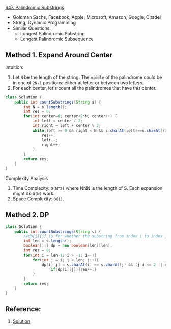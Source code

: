 [647. Palindromic Substrings](https://leetcode.com/problems/palindromic-substrings/)

* Goldman Sachs, Facebook, Apple, Microsoft, Amazon, Google, Citadel
* String, Dynamic Programming
* Similar Questions:
    * Longest Palindromic Substring
    * Longest Palindromic Subsequence


## Method 1. Expand Around Center
Intuition:
1. Let `N` be the length of the string. The `middle` of the palindrome could be in one of `2N-1` positions: either at letter or between two letters.
2. For each center, let's count all the palindromes that have this center.

```java
class Solution {
    public int countSubstrings(String s) {
        int N = s.length();
        int res = 0;
        for(int center=0; center<2*N; center++) {
            int left = center / 2;
            int right = left + center % 2;
            while(left >= 0 && right < N && s.charAt(left)==s.charAt(right)) {
                res++;
                left--;
                right++;
            }
        }
        return res;
    }
}
```
Complexity Analysis
1. Time Complexity: `O(N^2)` where NNN is the length of S. Each expansion might do `O(N)` work.
2. Space Complexity: `O(1)`.


## Method 2. DP
```java
class Solution {
    public int countSubstrings(String s) {
        //dp[i][j] is for whether the substring from index i to index j is a palindromic substring or not. This method would cost O(1) when check whether the substring is palindromic.
        int len = s.length();
        boolean[][] dp = new boolean[len][len];
        int res = 0;
        for(int i = len-1; i > -1; i--){
            for(int j = i; j < len; j++){
                dp[i][j] = s.charAt(i) == s.charAt(j) && (j-i <= 2 || dp[i+1][j-1]);
                    if(dp[i][j]){res++;}
            }
        }
        return res;
    }
}
```



## Reference:
1. [Solution](https://leetcode.com/problems/palindromic-substrings/solution/)




